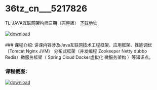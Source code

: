 # 36tz_cn___5217826
TL-JAVA互联网架构师三期（完整版）
[下载地址](http://www.36tz.cn/article/5217826 "下载地址")
<br/></br>[![download](http://36tz.cn/muke_img/2021_01_1-89-300x176.png "下载地址")](http://www.36tz.cn/article/5217826 "下载地址")
<br/></br>### 课程介绍:
讲课内容涉及Java互联网技术工程框架、应用框架、性能调优 （Tomcat Nginx JVM） 分布式框架（并发编程 Zookeeper Netty dubbo Redis）微服务框架（ Spring Cloud Docker虚拟化 微服务架构 ）等知识点。

### 课程截图:
[![download](http://36tz.cn/muke_img/2021_01_2-106.png "下载地址")](http://www.36tz.cn/article/5217826 "下载地址")
